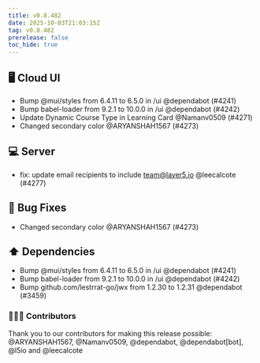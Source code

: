 ```yaml
---
title: v0.8.482
date: 2025-10-03T21:03:15Z
tag: v0.8.482
prerelease: false
toc_hide: true
---
```


## 🖥 Cloud UI

- Bump @mui/styles from 6.4.11 to 6.5.0 in /ui @dependabot (#4241)
- Bump babel-loader from 9.2.1 to 10.0.0 in /ui @dependabot (#4242)
- Update Dynamic Course Type in Learning Card @Namanv0509 (#4271)
- Changed secondary color @ARYANSHAH1567 (#4273)

## 💻 Server

- fix: update email recipients to include team@layer5.io @leecalcote (#4277)

## 🐛 Bug Fixes

- Changed secondary color @ARYANSHAH1567 (#4273)

## ⬆️ Dependencies

- Bump @mui/styles from 6.4.11 to 6.5.0 in /ui @dependabot (#4241)
- Bump babel-loader from 9.2.1 to 10.0.0 in /ui @dependabot (#4242)
- Bump github.com/lestrrat-go/jwx from 1.2.30 to 1.2.31 @dependabot (#3459)

### 👨🏽‍💻 Contributors

Thank you to our contributors for making this release possible:
@ARYANSHAH1567, @Namanv0509, @dependabot, @dependabot[bot], @l5io and @leecalcote


